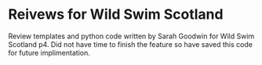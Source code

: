 # Reivews for Wild Swim Scotland

Review templates and python code written by Sarah Goodwin for Wild Swim Scotland p4.
Did not have time to finish the feature so have saved this code for future implimentation.